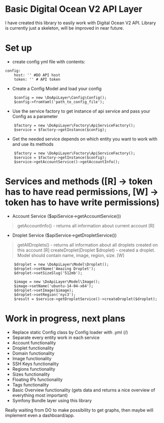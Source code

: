 # Basic Digital Ocean V2 API Layer

I have created this library to easily work with Digital Ocean V2 API.
Library is currently just a skeleton, will be improved in near future.

# Set up

- create config yml file with contents:
```
config:
    host: '' #DO API host
    token: '' # API token
```
- Create a Config Model and load your config
```
    $config = new \DoApiLayer\Config\Config();
    $config->fromYaml('path_to_config_file');
```
- Use the service factory to get instance of api service and pass your Config as a parameter
```
    $factory = new \DoApiLayer\Factory\ApiServiceFactory();
    $service = $factory->getInstance($config);
```
- Get the needed service depends on which entity you want to work with and use its methods
```
    $factory = new \DoApiLayer\Factory\ApiServiceFactory();
    $service = $factory->getInstance($config);
    $service->getAccountService()->getAccountInfo();
```

# Services and methods ([R] -> token has to have read permissions, [W] -> token has to have write permissions)

- Account Service ($apiService->getAccountService())
> getAccountInfo() - returns all information about current account [R]

- Droplet Service ($apiService->getDropletService())
> getAllDroplets() - returns all information about all droplets created on this account [R]
> createDroplet(Droplet $droplet) - created a droplet. Model should contain name, image, region, size. [W]
```
    $droplet = new \DoApiLayer\Model\Droplet();
    $droplet->setName('Amazing Droplet');
    $droplet->setSizeSlug('512mb');

    $image = new \DoApiLayer\Model\Image();
    $image->setName('ubuntu-14-04-x64');
    $droplet->setImage($image);
    $droplet->setRegion('nyc3');
    $result = $service->getDropletService()->createDroplet($droplet);
```

# Work in progress, next plans

- Replace static Config class by Config loader with .yml (/)
- Separate every entity work in each service
- Account functionality
- Droplet functionality
- Domain functionality
- Image functionality
- SSH Keys functionality
- Regions functionality
- Sizes functionality
- Floating IPs functionality
- Tags functionality
- Basic Overview functionality (gets data and returns a nice overview of everything most important)
- Symfony Bundle layer using this library

Really waiting from DO to make possibility to get graphs, then maybe will implement even a dashboard/app.